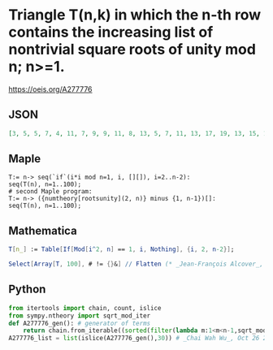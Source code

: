 # Triangle T\(n,k\) in which the n\-th row contains the increasing list of nontrivial square roots of unity mod n; n\>\=1\.
https://oeis.org/A277776
## JSON
```JSON
[3, 5, 5, 7, 4, 11, 7, 9, 9, 11, 8, 13, 5, 7, 11, 13, 17, 19, 13, 15, 11, 19, 15, 17, 10, 23, 6, 29, 17, 19, 14, 25, 9, 11, 19, 21, 29, 31, 13, 29, 21, 23, 19, 26, 7, 17, 23, 25, 31, 41, 16, 35, 25, 27, 21, 34, 13, 15, 27, 29, 41, 43, 20, 37, 11, 19, 29, 31, 41]
```
## Maple
```Maple
T:= n-> seq(`if`(i*i mod n=1, i, [][]), i=2..n-2):
seq(T(n), n=1..100);
# second Maple program:
T:= n-> ({numtheory[rootsunity](2, n)} minus {1, n-1})[]:
seq(T(n), n=1..100);
```
## Mathematica
```Mathematica
T[n_] := Table[If[Mod[i^2, n] == 1, i, Nothing], {i, 2, n-2}];
```
```Mathematica
Select[Array[T, 100], # != {}&] // Flatten (* _Jean-François Alcover_, Jun 18 2018, from first Maple program *)
```
## Python
```Python
from itertools import chain, count, islice
from sympy.ntheory import sqrt_mod_iter
def A277776_gen(): # generator of terms
    return chain.from_iterable((sorted(filter(lambda m:1<m<n-1,sqrt_mod_iter(1,n))) for n in count(2)))
A277776_list = list(islice(A277776_gen(),30)) # _Chai Wah Wu_, Oct 26 2022
```
